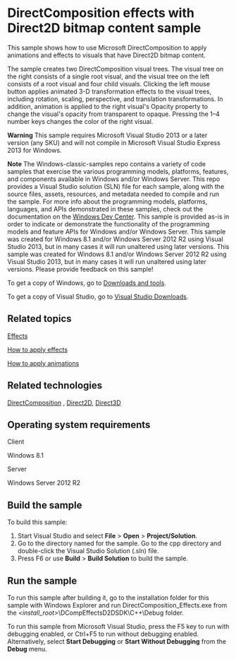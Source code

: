 DirectComposition effects with Direct2D bitmap content sample
=============================================================

This sample shows how to use Microsoft DirectComposition to apply animations and effects to visuals that have Direct2D bitmap content.

The sample creates two DirectComposition visual trees. The visual tree on the right consists of a single root visual, and the visual tree on the left consists of a root visual and four child visuals. Clicking the left mouse button applies animated 3-D transformation effects to the visual trees, including rotation, scaling, perspective, and translation transformations. In addition, animation is applied to the right visual's Opacity property to change the visual's opacity from transparent to opaque. Pressing the 1–4 number keys changes the color of the right visual.

**Warning**  This sample requires Microsoft Visual Studio 2013 or a later version (any SKU) and will not compile in Microsoft Visual Studio Express 2013 for Windows.

**Note**  The Windows-classic-samples repo contains a variety of code samples that exercise the various programming models, platforms, features, and components available in Windows and/or Windows Server. This repo provides a Visual Studio solution (SLN) file for each sample, along with the source files, assets, resources, and metadata needed to compile and run the sample. For more info about the programming models, platforms, languages, and APIs demonstrated in these samples, check out the documentation on the [Windows Dev Center](https://dev.windows.com). This sample is provided as-is in order to indicate or demonstrate the functionality of the programming models and feature APIs for Windows and/or Windows Server. This sample was created for Windows 8.1 and/or Windows Server 2012 R2 using Visual Studio 2013, but in many cases it will run unaltered using later versions. This sample was created for Windows 8.1 and/or Windows Server 2012 R2 using Visual Studio 2013, but in many cases it will run unaltered using later versions. Please provide feedback on this sample!

To get a copy of Windows, go to [Downloads and tools](http://go.microsoft.com/fwlink/p/?linkid=301696).

To get a copy of Visual Studio, go to [Visual Studio Downloads](http://go.microsoft.com/fwlink/p/?linkid=301697).

Related topics
--------------

[Effects](http://msdn.microsoft.com/en-us/library/windows/desktop/hh437372)

[How to apply effects](http://msdn.microsoft.com/en-us/library/windows/desktop/hh437379)

[How to apply animations](http://msdn.microsoft.com/en-us/library/windows/desktop/hh437377)

Related technologies
--------------------

[DirectComposition](http://msdn.microsoft.com/en-us/library/windows/desktop/hh437371) , [Direct2D](http://msdn.microsoft.com/en-us/library/windows/desktop/dd370990), [Direct3D](http://msdn.microsoft.com/en-us/library/windows/desktop/hh309466)

Operating system requirements
-----------------------------

Client

Windows 8.1

Server

Windows Server 2012 R2

Build the sample
----------------

To build this sample:

1.  Start Visual Studio and select **File** \> **Open** \> **Project/Solution**.
2.  Go to the directory named for the sample. Go to the cpp directory and double-click the Visual Studio Solution (.sln) file.
3.  Press F6 or use **Build** \> **Build Solution** to build the sample.

Run the sample
--------------

To run this sample after building it, go to the installation folder for this sample with Windows Explorer and run DirectComposition\_Effects.exe from the *\<install\_root\>*\\DCompEffectsD2DSDK\\C++\\Debug folder.

To run this sample from Microsoft Visual Studio, press the F5 key to run with debugging enabled, or Ctrl+F5 to run without debugging enabled. Alternatively, select **Start Debugging** or **Start Without Debugging** from the **Debug** menu.

